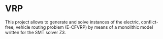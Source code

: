 # VRP

This project allows to generate and solve instances of the electric, conflict-free, vehicle routing problem (E-CFVRP) by means of a monolithic model written for the SMT solver Z3. 

